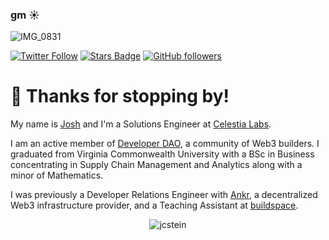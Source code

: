### gm ☀️

![IMG_0831](https://github.com/jcstein/jcstein/assets/46639943/5d8a8da3-fc66-4e5c-b210-80be82507aec)

[![Twitter Follow](https://img.shields.io/twitter/follow/JoshCStein?style=social)](https://twitter.com/intent/user?screen_name=JoshCStein)
[![Stars Badge](https://img.shields.io/github/stars/jcstein?style=social)](https://github.com/jcstein?tab=repositories&q=&type=&language=&sort=stargazers)
[![GitHub followers](https://img.shields.io/github/followers/jcstein?style=social)](https://github.com/jcstein?tab=followers)
<!-- [![YouTube Views](https://img.shields.io/youtube/channel/views/UC8oYXCuErUTYX0T_Rb7Vy1g?style=social)](https://www.youtube.com/channel/UC8oYXCuErUTYX0T_Rb7Vy1g)
 -->
# 👋 Thanks for stopping by!

My name is [Josh](https://joshcs.lol) and I'm a Solutions Engineer at [Celestia Labs](https://celestia.org). 

I am an active member of [Developer DAO](https://developerdao.com), a community of Web3 builders. I graduated from Virginia Commonwealth University with a BSc in Business concentrating in Supply Chain Management and Analytics along with a minor of Mathematics.

I was previously a Developer Relations Engineer with [Ankr](https://ankr.com), a decentralized Web3 infrastructure provider, and a Teaching Assistant at [buildspace](https://buildspace.so).

<p align="center"> <img src="https://github-readme-stats.vercel.app/api?username=jcstein&show_icons=true&theme=gotham" alt="jcstein" />
